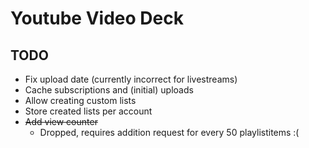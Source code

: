 # Youtube Video Deck

## TODO
- Fix upload date (currently incorrect for livestreams)
- Cache subscriptions and (initial) uploads
- Allow creating custom lists
- Store created lists per account
- ~~Add view counter~~
  - Dropped, requires addition request for every 50 playlistitems :(
